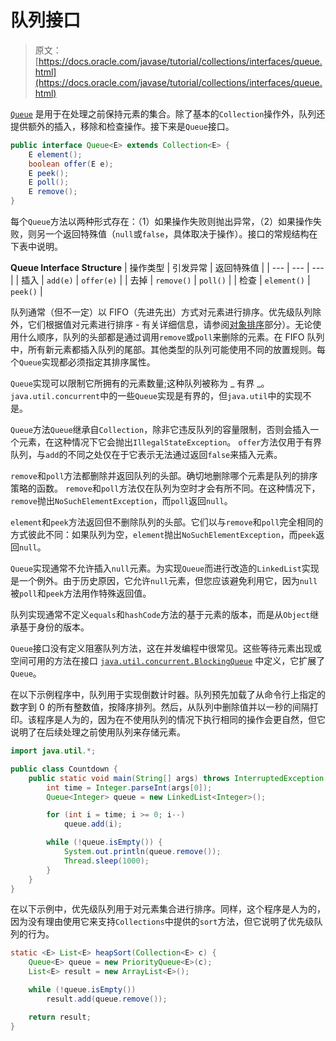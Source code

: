 # 队列接口

> 原文： [https://docs.oracle.com/javase/tutorial/collections/interfaces/queue.html](https://docs.oracle.com/javase/tutorial/collections/interfaces/queue.html)

[`Queue`](https://docs.oracle.com/javase/8/docs/api/java/util/Queue.html) 是用于在处理之前保持元素的集合。除了基本的`Collection`操作外，队列还提供额外的插入，移除和检查操作。接下来是`Queue`接口。

```java
public interface Queue<E> extends Collection<E> {
    E element();
    boolean offer(E e);
    E peek();
    E poll();
    E remove();
}

```

每个`Queue`方法以两种形式存在：（1）如果操作失败则抛出异常，（2）如果操作失败，则另一个返回特殊值（`null`或`false`，具体取决于操作）。接口的常规结构在下表中说明。

**Queue Interface Structure**
| 操作类型 | 引发异常 | 返回特殊值 |
| --- | --- | --- |
| 插入 | `add(e)` | `offer(e)` |
| 去掉 | `remove()` | `poll()` |
| 检查 | `element()` | `peek()` |

队列通常（但不一定）以 FIFO（先进先出）方式对元素进行排序。优先级队列除外，它们根据值对元素进行排序 - 有关详细信息，请参阅[对象排序](order.html)部分）。无论使用什么顺序，队列的头部都是通过调用`remove`或`poll`来删除的元素。在 FIFO 队列中，所有新元素都插入队列的尾部。其他类型的队列可能使用不同的放置规则。每个`Queue`实现都必须指定其排序属性。

`Queue`实现可以限制它所拥有的元素数量;这种队列被称为 _ 有界 _。 `java.util.concurrent`中的一些`Queue`实现是有界的，但`java.util`中的实现不是。

`Queue`方法`Queue`继承自`Collection`，除非它违反队列的容量限制，否则会插入一个元素，在这种情况下它会抛出`IllegalStateException`。 `offer`方法仅用于有界队列，与`add`的不同之处仅在于它表示无法通过返回`false`来插入元素。

`remove`和`poll`方法都删除并返回队列的头部。确切地删除哪个元素是队列的排序策略的函数。 `remove`和`poll`方法仅在队列为空时才会有所不同。在这种情况下，`remove`抛出`NoSuchElementException`，而`poll`返回`null`。

`element`和`peek`方法返回但不删除队列的头部。它们以与`remove`和`poll`完全相同的方式彼此不同：如果队列为空，`element`抛出`NoSuchElementException`，而`peek`返回`null`。

`Queue`实现通常不允许插入`null`元素。为实现`Queue`而进行改造的`LinkedList`实现是一个例外。由于历史原因，它允许`null`元素，但您应该避免利用它，因为`null`被`poll`和`peek`方法用作特殊返回值。

队列实现通常不定义`equals`和`hashCode`方法的基于元素的版本，而是从`Object`继承基于身份的版本。

`Queue`接口没有定义阻塞队列方法，这在并发编程中很常见。这些等待元素出现或空间可用的方法在接口 [`java.util.concurrent.BlockingQueue`](https://docs.oracle.com/javase/8/docs/api/java/util/concurrent/BlockingQueue.html) 中定义，它扩展了`Queue`。

在以下示例程序中，队列用于实现倒数计时器。队列预先加载了从命令行上指定的数字到 0 的所有整数值，按降序排列。然后，从队列中删除值并以一秒的间隔打印。该程序是人为的，因为在不使用队列的情况下执行相同的操作会更自然，但它说明了在后续处理之前使用队列来存储元素。

```java
import java.util.*;

public class Countdown {
    public static void main(String[] args) throws InterruptedException {
        int time = Integer.parseInt(args[0]);
        Queue<Integer> queue = new LinkedList<Integer>();

        for (int i = time; i >= 0; i--)
            queue.add(i);

        while (!queue.isEmpty()) {
            System.out.println(queue.remove());
            Thread.sleep(1000);
        }
    }
}

```

在以下示例中，优先级队列用于对元素集合进行排序。同样，这个程序是人为的，因为没有理由使用它来支持`Collections`中提供的`sort`方法，但它说明了优先级队列的行为。

```java
static <E> List<E> heapSort(Collection<E> c) {
    Queue<E> queue = new PriorityQueue<E>(c);
    List<E> result = new ArrayList<E>();

    while (!queue.isEmpty())
        result.add(queue.remove());

    return result;
}

```